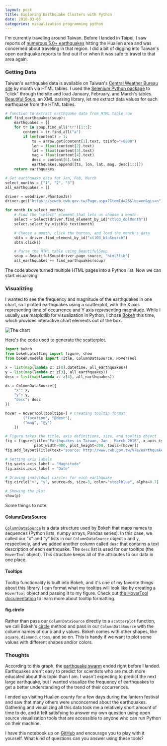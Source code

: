 ```yaml
---
layout: post
title: Exploring Earthquake Clusters with Python
date: 2018-03-06
categories: visualization programming python
---
```


I'm currently traveling around Taiwan.
Before I landed in Taipei,
I saw reports of [numerous 5.0+ earthquakes](https://news.nationalgeographic.com/2018/02/earthquake-swarm-taiwan-experts-disagree-spd/)
hitting the Hualien area and was concerned about traveling in that region.
I did a bit of digging into Taiwan's open earthquake reports to find out if or when it was safe to travel to that area again.

### Getting Data

Taiwan's earthquake data is available on Taiwan's
[Central Weather Bureau site](https://www.cwb.gov.tw/V7e/earthquake/seismic.htm)
by month via HTML tables. I used the 
[Selenium Python package](https://seleniumhq.github.io/selenium/docs/api/py/index.html) 
to "click" through the site and load January, February, and March's tables.
[Beautiful Soup](https://www.crummy.com/software/BeautifulSoup/bs4/doc/),
an XML parsing library, let me extract data values for each earthquake from the HTML tables.

```python
# function to extract earthquake data from HTML table row
def find_earthquakes(soup):
    earthquakes = []
    for tr in soup.find_all("tr")[1::]:
        content = tr.find_all("a")
        if len(content) > 1:
            ts = arrow.get(content[1].text, tzinfo="+0800")
            lon = float(content[2].text)
            lat = float(content[3].text)
            mag = float(content[4].text)
            desc = content[6].text
            earthquakes.append([ts, lon, lat, mag, desc[1::]])
    return earthquakes

# Get earthquake data for Jan, Feb, March
select_months = ["1", "2", "3"]
all_earthquakes = []

driver = webdriver.PhantomJS()
driver.get("https://scweb.cwb.gov.tw/Page.aspx?ItemId=26&loc=en&gis=n")

for month in select_months:
    # Find the "select" element that lets us choose a month
    select = Select(driver.find_element_by_id("ctl03_ddlMonth"))
    select.select_by_visible_text(month)

    # Choose a month, click the button, and load the month's data
    sbtn = driver.find_element_by_id("ctl03_btnSearch")
    sbtn.click()

    # Parse the HTML table using BeautifulSoup
    soup = BeautifulSoup(driver.page_source, "html5lib")
    all_earthquakes += find_earthquakes(soup)
```

The code above turned multiple HTML pages into a Python list. Now we can start visualizing!

### Visualizing

I wanted to see the frequency and magnitude of the earthquakes in one chart, so
I plotted earthquakes using a scatterplot, with the X axis representing time of occurrence and Y axis representing magnitude.
While I usually use matplotlib for visualization in Python, I chose 
[Bokeh](https://bokeh.pydata.org/en/latest/) this time, which provides interactive chart elements
out of the box.

![The chart]({{site.url}}/assets/img/posts/2018-03-07-exploring-earthquake-clusters/earthquakes-taiwan.png)

Here's the code used to generate the scatterplot.

```python
import bokeh
from bokeh.plotting import figure, show
from bokeh.models import Title, ColumnDataSource, HoverTool

x = list(map(lambda z: z[0].datetime, all_earthquakes))
y = list(map(lambda z: z[3], all_earthquakes))
desc = list(map(lambda z: z[4], all_earthquakes))

ds = ColumnDataSource({
    "x": x,
    "y": y,
    "desc": desc
})

hover = HoverTool(tooltips=[ # Creating tooltip format
        ("location", "@desc"),
        ("mag", "@y")
    ]) 

# Figure takes the title, axis definitions, size, and tooltip object
fig = figure(title="Earthquakes in Taiwan, Jan - March 2018", x_axis_type='datetime',
             plot_width=900, plot_height=300, tools=[hover])
fig.add_layout(Title(text="source: http://www.cwb.gov.tw/V7e/earthquake/seismic.htm", align="center"), "below")

# Setting axis labels
fig.yaxis.axis_label = "Magnitude"
fig.xaxis.axis_label = "Date"

# Drawing individual circles for each earthquake
fig.circle("x", "y", source=ds, size=3, color="steelblue", alpha=0.7)

# Showing the plot
show(p)
```

Some things to note:

#### ColumnDataSource

[`ColumnDataSource`](https://bokeh.pydata.org/en/latest/docs/reference/models/sources.html#bokeh.models.sources.ColumnDataSource) is a data structure used by Bokeh that maps names to sequences (Python lists, numpy arrays, Pandas series).
In this case, we called our "x" and "y" lists in our `ColumnDataSource` object `x` and `y`, respectively, and we added another column called `desc` that contains a text description
of each earthquake.
The `desc` list is used for our tooltips (the `HoverTool` object).
This structure keeps all of the attributes to our data in one place.

#### Tooltips

Tooltip functionality is built into Bokeh, and it's one of my favorite things about this library.
I can format what my tooltips will look like by creating a `HoverTool` object and passing it
to my figure.
Check out [the HoverTool documentation](https://bokeh.pydata.org/en/latest/docs/user_guide/tools.html#hovertool)
to learn more about tooltip formatting.

#### fig.circle

Rather than pass our `ColumnDataSource` directly to a `scatterplot` function, we call Bokeh's
[circle](https://bokeh.pydata.org/en/latest/docs/user_guide/plotting.html) method and pass in our
`ColumnDataSource` with the column names of our x and y values.
Bokeh comes with other shapes, like `square`, `diamond`, `cross`, and so on.
This is handy if we want to plot some values with different shapes and/or colors.

### Thoughts

According to this graph, the
[earthquake swarm](https://news.nationalgeographic.com/2018/02/earthquake-swarm-taiwan-experts-disagree-spd/)
ended right before I landed.
Earthquakes aren't easy to predict for scientists who are much more educated about this topic than I am.
I wasn't expecting to predict the next large earthquake, but I wanted visualize the frequency of earthquakes to get a better understanding of the trend of their occurrences.

I ended up visiting Hualien county for a few days during the lantern festival and saw that many others were unconcerned about the earthquakes.
Gathering and visualizing all this data took me a relatively short amount of time to do,
and it felt satisfying to answer my own question using open source visualization tools that are accessible to anyone who can run Python on their machine.

I have this notebook up on
[GitHub](https://github.com/joannecheng/notebooks/blob/master/earthquake_notebook/taiwan-earthquakes.ipynb)
and encourage you to play with it yourself.
What kind of questions can you answer using these tools?
